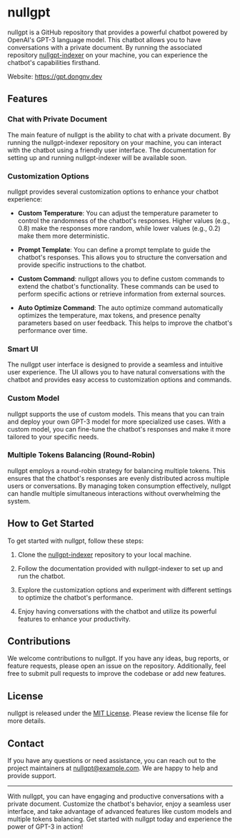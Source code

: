 # nullgpt

nullgpt is a GitHub repository that provides a powerful chatbot powered by OpenAI's GPT-3 language model. This chatbot allows you to have conversations with a private document. By running the associated repository [nullgpt-indexer](https://github.com/nullmastermind/nullgpt-indexer) on your machine, you can experience the chatbot's capabilities firsthand.

Website: https://gpt.dongnv.dev

## Features

### Chat with Private Document

The main feature of nullgpt is the ability to chat with a private document. By running the nullgpt-indexer repository on your machine, you can interact with the chatbot using a friendly user interface. The documentation for setting up and running nullgpt-indexer will be available soon.

### Customization Options

nullgpt provides several customization options to enhance your chatbot experience:

- **Custom Temperature**: You can adjust the temperature parameter to control the randomness of the chatbot's responses. Higher values (e.g., 0.8) make the responses more random, while lower values (e.g., 0.2) make them more deterministic.

- **Prompt Template**: You can define a prompt template to guide the chatbot's responses. This allows you to structure the conversation and provide specific instructions to the chatbot.

- **Custom Command**: nullgpt allows you to define custom commands to extend the chatbot's functionality. These commands can be used to perform specific actions or retrieve information from external sources.

- **Auto Optimize Command**: The auto optimize command automatically optimizes the temperature, max tokens, and presence penalty parameters based on user feedback. This helps to improve the chatbot's performance over time.

### Smart UI

The nullgpt user interface is designed to provide a seamless and intuitive user experience. The UI allows you to have natural conversations with the chatbot and provides easy access to customization options and commands.

### Custom Model

nullgpt supports the use of custom models. This means that you can train and deploy your own GPT-3 model for more specialized use cases. With a custom model, you can fine-tune the chatbot's responses and make it more tailored to your specific needs.

### Multiple Tokens Balancing (Round-Robin)

nullgpt employs a round-robin strategy for balancing multiple tokens. This ensures that the chatbot's responses are evenly distributed across multiple users or conversations. By managing token consumption effectively, nullgpt can handle multiple simultaneous interactions without overwhelming the system.

## How to Get Started

To get started with nullgpt, follow these steps:

1. Clone the [nullgpt-indexer](https://github.com/nullmastermind/nullgpt-indexer) repository to your local machine.

2. Follow the documentation provided with nullgpt-indexer to set up and run the chatbot.

3. Explore the customization options and experiment with different settings to optimize the chatbot's performance.

4. Enjoy having conversations with the chatbot and utilize its powerful features to enhance your productivity.

## Contributions

We welcome contributions to nullgpt. If you have any ideas, bug reports, or feature requests, please open an issue on the repository. Additionally, feel free to submit pull requests to improve the codebase or add new features.

## License

nullgpt is released under the [MIT License](https://github.com/nullmastermind/chatgpt-web/blob/main/LICENSE). Please review the license file for more details.

## Contact

If you have any questions or need assistance, you can reach out to the project maintainers at [nullgpt@example.com](mailto:thenullmastermind@gmail.com). We are happy to help and provide support.

---

With nullgpt, you can have engaging and productive conversations with a private document. Customize the chatbot's behavior, enjoy a seamless user interface, and take advantage of advanced features like custom models and multiple tokens balancing. Get started with nullgpt today and experience the power of GPT-3 in action!